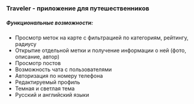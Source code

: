 ### Traveler - приложение для путешественников
##### Функциональные возможности:
- Просмотр меток на карте с фильтрацией по категориям, рейтингу, радиусу
- Открытие отдельной метки и получение информации о ней (фото, описание, автор)
- Просмотр постов
- Возможность чата с пользователями
- Авторизация по номеру телефона
- Редактируемый профиль
- Темная и светлая тема
- Русский и английский языки
